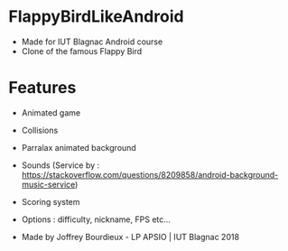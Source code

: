 # FlappyBirdLikeAndroid
- Made for IUT Blagnac Android course
- Clone of the famous Flappy Bird

# Features
- Animated game
- Collisions
- Parralax animated background
- Sounds (Service by : https://stackoverflow.com/questions/8209858/android-background-music-service)
- Scoring system
- Options : difficulty, nickname, FPS etc...

- Made by Joffrey Bourdieux - LP APSIO | IUT Blagnac 2018

